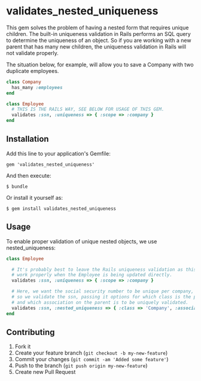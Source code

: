 # validates_nested_uniqueness

This gem solves the problem of having a nested form that requires unique
children.  The built-in uniqueness validation in Rails performs an SQL
query to determine the uniqueness of an object.  So if you are working with
a new parent that has many new children, the uniqueness validation in Rails
will not validate properly.

The situation below, for example, will allow you to save a Company with two
duplicate employees.

```ruby
class Company
  has_many :employees
end

class Employee
  # THIS IS THE RAILS WAY, SEE BELOW FOR USAGE OF THIS GEM.
  validates :ssn, :uniqueness => { :scope => :company }
end
```

## Installation

Add this line to your application's Gemfile:

    gem 'validates_nested_uniqueness'

And then execute:

    $ bundle

Or install it yourself as:

    $ gem install validates_nested_uniqueness

## Usage

To enable proper validation of unique nested objects, we use nested_uniqueness:
```ruby
class Employee

  # It's probably best to leave the Rails uniqueness validation as this will
  # work properly when the Employee is being updated directly.
  validates :ssn, :uniqueness => { :scope => :company }

  # Here, we want the social security number to be unique per company,
  # so we validate the ssn, passing it options for which class is the parent
  # and which association on the parent is to be uniquely validated.
  validates :ssn, :nested_uniqueness => { :class => 'Company', :association => :employees }
end
```


## Contributing

1. Fork it
2. Create your feature branch (`git checkout -b my-new-feature`)
3. Commit your changes (`git commit -am 'Added some feature'`)
4. Push to the branch (`git push origin my-new-feature`)
5. Create new Pull Request
